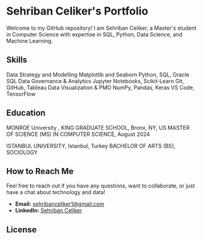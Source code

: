 # Sehriban Celiker's Portfolio

Welcome to my GitHub repository! I am Sehriban Celiker, a Master's student in Computer Science with expertise in SQL, Python, Data Science, and Machine Learning.

## Skills

Data Strategy and Modelling	     Matplotlib and Seaborn	        Python, SQL, Oracle SQL
Data Governance & Analytics	     Jupyter Notebooks, Scikit-Learn	Git, GitHub, Tableau
Data Visualization & PMO	     NumPy, Pandas, Keras	        VS Code, TensorFlow
		  
## Education
  
MONROE University , KING GRADUATE SCHOOL, Bronx, NY, US
MASTER OF SCIENCE (MS) IN COMPUTER SCIENCE,  August 2024 

ISTANBUL UNIVERSITY, Istanbul, Turkey
BACHELOR OF ARTS (BS), SOCIOLOGY


## How to Reach Me

Feel free to reach out if you have any questions, want to collaborate, or just have a chat about technology and data!

- **Email:** sehribanceliker1@gmail.com 
- **LinkedIn:** [Sehriban Celiker](https://www.linkedin.com/in/sehriban-celiker/)
  

## License





<!---
sehribanceliker/sehribanceliker is a ✨ special ✨ repository because its `README.md` (this file) appears on your GitHub profile.
You can click the Preview link to take a look at your changes.
--->
